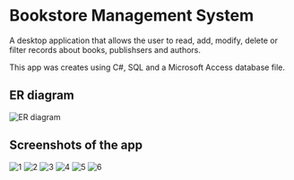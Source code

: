 # Bookstore Management System

A desktop application that allows the user to read, add, modify, delete or filter records about books, publishsers and authors. 

This app was creates using C#, SQL and a Microsoft Access database file.

## ER diagram
![ER diagram](https://user-images.githubusercontent.com/120404490/207582293-3d18fea4-5530-4baf-8bd2-bdcbcd6ceb1c.png)


## Screenshots of the app
![1](https://user-images.githubusercontent.com/120404490/207582197-7101ecbb-a2bb-4e5a-98ae-3da6f8b05b4b.png)
![2](https://user-images.githubusercontent.com/120404490/207582204-f9bc55da-588c-43fe-9f0f-653a880293ed.png)
![3](https://user-images.githubusercontent.com/120404490/207582207-f6d349e4-5da7-42d8-b170-03dcbd268fb9.png)
![4](https://user-images.githubusercontent.com/120404490/207582209-0fc8f250-dedf-4be2-947a-76e0c443b52c.png)
![5](https://user-images.githubusercontent.com/120404490/207582210-7574f289-8eac-4e6d-8674-2cd4e640dff6.png)
![6](https://user-images.githubusercontent.com/120404490/207582212-9c5af10b-d2b9-4e4f-babd-2ae640292ca6.png)
